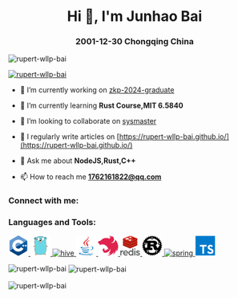 <h1 align="center">Hi 👋, I'm Junhao Bai</h1>
<h3 align="center">2001-12-30 Chongqing China</h3>

<p align="left"> <img src="https://komarev.com/ghpvc/?username=rupert-wllp-bai&label=Profile%20views&color=0033ff&style=flat" alt="rupert-wllp-bai" /> </p>

<p align="left"> <a href="https://github.com/ryo-ma/github-profile-trophy"><img src="https://github-profile-trophy.vercel.app/?username=rupert-wllp-bai" alt="rupert-wllp-bai" /></a> </p>

- 🔭 I’m currently working on [zkp-2024-graduate](https://github.com/Rupert-WLLP-Bai/zkp-2024-graduate)

- 🌱 I’m currently learning **Rust Course,MIT 6.5840**

- 👯 I’m looking to collaborate on [sysmaster](https://gitee.com/openeuler/open-source-summer/issues/I6XKVU?from=project-issue)

- 📝 I regularly write articles on [https://rupert-wllp-bai.github.io/](https://rupert-wllp-bai.github.io/)

- 💬 Ask me about **NodeJS,Rust,C++**

- 📫 How to reach me **1762161822@qq.com**

<h3 align="left">Connect with me:</h3>
<p align="left">
</p>

<h3 align="left">Languages and Tools:</h3>
<p align="left"> <a href="https://www.w3schools.com/cpp/" target="_blank" rel="noreferrer"> <img src="https://raw.githubusercontent.com/devicons/devicon/master/icons/cplusplus/cplusplus-original.svg" alt="cplusplus" width="40" height="40"/> </a> <a href="https://golang.org" target="_blank" rel="noreferrer"> <img src="https://raw.githubusercontent.com/devicons/devicon/master/icons/go/go-original.svg" alt="go" width="40" height="40"/> </a> <a href="https://hive.apache.org/" target="_blank" rel="noreferrer"> <img src="https://www.vectorlogo.zone/logos/apache_hive/apache_hive-icon.svg" alt="hive" width="40" height="40"/> </a> <a href="https://www.java.com" target="_blank" rel="noreferrer"> <img src="https://raw.githubusercontent.com/devicons/devicon/master/icons/java/java-original.svg" alt="java" width="40" height="40"/> </a> <a href="https://nestjs.com/" target="_blank" rel="noreferrer"> <img src="https://raw.githubusercontent.com/devicons/devicon/master/icons/nestjs/nestjs-plain.svg" alt="nestjs" width="40" height="40"/> </a> <a href="https://redis.io" target="_blank" rel="noreferrer"> <img src="https://raw.githubusercontent.com/devicons/devicon/master/icons/redis/redis-original-wordmark.svg" alt="redis" width="40" height="40"/> </a> <a href="https://www.rust-lang.org" target="_blank" rel="noreferrer"> <img src="https://raw.githubusercontent.com/devicons/devicon/master/icons/rust/rust-plain.svg" alt="rust" width="40" height="40"/> </a> <a href="https://spring.io/" target="_blank" rel="noreferrer"> <img src="https://www.vectorlogo.zone/logos/springio/springio-icon.svg" alt="spring" width="40" height="40"/> </a> <a href="https://www.typescriptlang.org/" target="_blank" rel="noreferrer"> <img src="https://raw.githubusercontent.com/devicons/devicon/master/icons/typescript/typescript-original.svg" alt="typescript" width="40" height="40"/> </a> </p>

<p><img align="left" src="https://github-readme-stats.vercel.app/api/top-langs?username=rupert-wllp-bai&show_icons=true&locale=en&layout=compact&hide=csharp" alt="rupert-wllp-bai" /></p>

<p>&nbsp;<img align="center" src="https://github-readme-stats.vercel.app/api?username=rupert-wllp-bai&show_icons=true&locale=en&layout=compact" alt="rupert-wllp-bai" /></p>

<p><img align="center" src="https://github-readme-streak-stats.herokuapp.com/?user=rupert-wllp-bai&theme=default" alt="rupert-wllp-bai" /></p>
